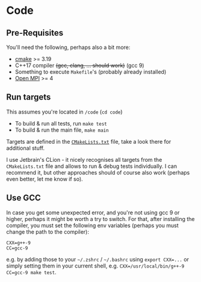 # Code

## Pre-Requisites

You'll need the following, perhaps also a bit more:

- [cmake](https://cmake.org/install/) >= 3.19
- C++17 compiler ~~(gcc, clang, ... should work)~~ (gcc 9)
- Something to execute `Makefile`'s (probably already installed)
- [Open MPI](https://www.open-mpi.org/) >= 4

## Run targets

This assumes you're located in `/code` (`cd code`)

- To build & run all tests, run `make test`
- To build & run the main file, `make main`

Targets are defined in the [`CMakeLists.txt`](CMakeLists.txt) file, take a look there for additional stuff.

I use Jetbrain's CLion - it nicely recognises all targets from the `CMakeLists.txt` file and allows to run & debug tests
individually. I can recommend it, but other approaches should of course also work (perhaps even better, let me know if
so).

## Use GCC

In case you get some unexpected error, and you're not using gcc 9 or higher, perhaps it might be worth a try to switch.
For that, after installing the compiler, you must set the following env variables (perhaps you must change the path to
the compiler):

```shell
CXX=g++-9
CC=gcc-9
```

e.g. by adding those to your `~/.zshrc` / `~/.bashrc` using `export CXX=...` or simply setting them in your current
shell, e.g. `CXX=/usr/local/bin/g++-9  CC=gcc-9 make test`.
